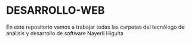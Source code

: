 # DESARROLLO-WEB
En este repositorio vamos a trabajar todas las carpetas del tecnólogo de análisis y desarrollo de software
Nayerli Higuita
